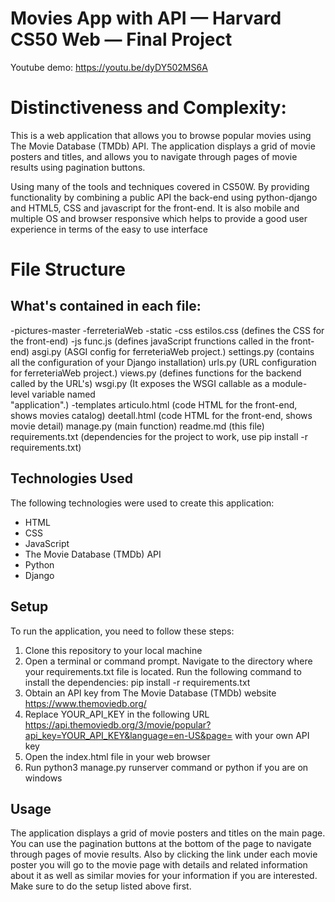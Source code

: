 # Movies App with API — Harvard CS50 Web — Final Project

Youtube demo: https://youtu.be/dyDY502MS6A

# Distinctiveness and Complexity:
 This is a web application that allows you to browse popular movies using The Movie Database (TMDb) API. The application displays a grid of movie posters and titles, and allows you to navigate through pages of movie results using pagination buttons. 
 
 Using many of the tools and techniques covered in CS50W. By providing functionality by combining a public API the back-end using python-django and HTML5, CSS and javascript for the front-end.
 It is also mobile and multiple OS and browser responsive which helps to provide a good user experience in terms of the easy to use interface

# File Structure

## What's contained in each file:

-pictures-master
    -ferreteriaWeb
        -static
            -css
                estilos.css (defines the CSS for the front-end)
            -js
                func.js     (defines javaScript frunctions called in the front-end)
        asgi.py         (ASGI config for ferreteriaWeb project.)
        settings.py     (contains all the configuration of your Django installation)
        urls.py         (URL configuration for ferreteriaWeb project.)
        views.py        (defines functions for the backend called by the URL's)
        wsgi.py         (It exposes the WSGI callable as a module-level variable named  
                        "application".)
    -templates
        articulo.html   (code HTML for the front-end, shows movies catalog)
        deetall.html    (code HTML for the front-end, shows movie detail)
    manage.py           (main function)
    readme.md           (this file) 
    requirements.txt    (dependencies for the project to work, use pip install -r       requirements.txt) 


## Technologies Used

The following technologies were used to create this application:

- HTML
- CSS
- JavaScript
- The Movie Database (TMDb) API
- Python
- Django

## Setup

To run the application, you need to follow these steps:

1. Clone this repository to your local machine
2. Open a terminal or command prompt.
   Navigate to the directory where your requirements.txt file is located.
   Run the following command to install the dependencies: pip install -r requirements.txt
3. Obtain an API key from The Movie Database (TMDb) website https://www.themoviedb.org/
4. Replace YOUR_API_KEY in the following URL https://api.themoviedb.org/3/movie/popular?api_key=YOUR_API_KEY&language=en-US&page= with your own API key
5. Open the index.html file in your web browser
6. Run python3 manage.py runserver command or python if you are on windows

## Usage

The application displays a grid of movie posters and titles on the main page. You can use the pagination buttons at the bottom of the page to navigate through pages of movie results.
Also by clicking the link under each movie poster you will go to the movie page with details and related information about it as well as similar movies for your information if you are interested.
Make sure to do the setup listed above first.

